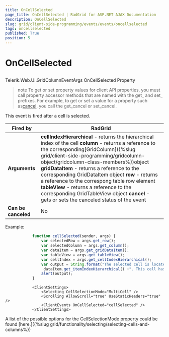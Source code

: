 ```yaml
---
title: OnCellSelected
page_title: OnCellSelected | RadGrid for ASP.NET AJAX Documentation
description: OnCellSelected
slug: grid/client-side-programming/events/events/oncellselected
tags: oncellselected
published: True
position: 5
---
```


# OnCellSelected



## 

Telerik.Web.UI.GridColumnEventArgs OnCellSelected Property

>note To get or set property values for client API properties, you must call property accessor methods that are named with the get_ and set_ prefixes. For example, to get or set a value for a property such as[cancel](http://msdn.microsoft.com/en-us/library/bb310859.aspx), you call the get_cancel or set_cancel.
>


This event is fired after a cell is selected.


|  **Fired by**  | RadGrid |
| ------ | ------ |
| **Arguments** | **cellIndexHierarchical** - returns the hierarchical index of the cell **column** - returns a reference to the corresponding[GridColumn]({%slug grid/client-side-programming/gridcolumn-object/gridcolumn-class-members%})object **gridDataItem** - returns a reference to the corresponding GridDataItem object **row** - returns a reference to the correspong table row element **tableView** - returns a reference to the corresponding GridTableView object **cancel** - gets or sets the canceled status of the event|
| **Can be canceled** |No|

Example:

````JavaScript
	        function cellSelected(sender, args) {
	            var selectedRow = args.get_row();
	            var selectedColumn = args.get_column();
	            var dataItem = args.get_gridDataItem();
	            var tableView = args.get_tableView();           
	            var cellIndex = args.get_cellIndexHierarchical();
	            var output = String.format("The selected cell is located in column with name: " + selectedColumn.get_uniqueName() + " and in row with index: " +
	             dataItem.get_itemIndexHierarchical() +". This cell has index "+cellIndex +" and it is part from "+tableView.get_name()+".");
	            alert(output);
	        }
````



````ASPNET
	        <ClientSettings>
	            <Selecting CellSelectionMode="MultiCell" />
	            <Scrolling AllowScroll="true" UseStaticHeaders="true" />
	            <ClientEvents OnCellSelected="cellSelected" />
	        </ClientSettings>
````



A list of the possible options for the CellSelectionMode property could be found [here.]({%slug grid/functionality/selecting/selecting-cells-and-columns%})
